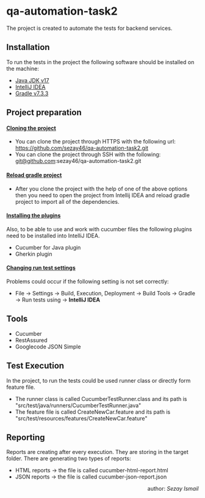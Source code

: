 # qa-automation-task2

The project is created to automate the tests for backend services.

## **Installation**

To run the tests in the project the following software should be installed on the machine:

+ <u>Java JDK v17</u>
+ <u>IntelliJ IDEA</u>
+ <u>Gradle v7.3.3</u>

## **Project preparation**

#### <u>Cloning the project</u>

+ You can clone the project through HTTPS with the following url: https://github.com/sezay46/qa-automation-task2.git
+ You can clone the project through SSH with the following: git@github.com:sezay46/qa-automation-task2.git

#### <u>Reload gradle project</u>

+ After you clone the project with the help of one of the above options then you need to open the project from Intellij IDEA and reload gradle project to import all of the dependencies.

#### <u>Installing the plugins</u>

Also, to be able to use and work with cucumber files the following plugins need to be installed into IntelliJ IDEA.
+ Cucumber for Java plugin
+ Gherkin plugin

#### <u>Changing run test settings</u>

Problems could occur if the following setting is not set correctly:
+ File -> Settings -> Build, Execution, Deployment -> Build Tools -> Gradle -> Run tests using -> <b>IntelliJ IDEA</b>

## **Tools**

+ Cucumber
+ RestAssured
+ Googlecode JSON Simple

## **Test Execution**

In the project, to run the tests could be used runner class or directly form feature file.
+ The runner class is called CucumberTestRunner.class and its path is "src/test/java/runners/CucumberTestRunner.java"
+ The feature file is called CreateNewCar.feature and its path is "src/test/resources/features/CreateNewCar.feature"

## **Reporting**

Reports are creating after every execution. They are storing in the target folder. There are generating two types of reports:
+ HTML reports -> the file is called cucumber-html-report.html
+ JSON reports -> the file is called cucumber-json-report.json

<div style="text-align: right"> author: <i>Sezay Ismail</i> </div>
